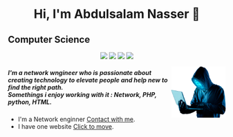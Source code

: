 <h1 align="center">Hi, I'm Abdulsalam Nasser 👋</h1>
<h2>Computer Science</h2>
<p align="center">
    <a href="https://twitter.com/s200_n" target="_blank"><img src="https://img.shields.io/badge/twitter-%231FA1F1?style=flat&logo=twitter&logoColor=white"/></a>
    <a href="https://www.linkedin.com/in/abdulsalam-alnweeser-b3493b275" target="_blank"><img src="https://img.shields.io/badge/linkedin-%230177B5?style=flat&logo=linkedin&logoColor=white"/></a>
    <a href="https://www.snapchat.com/add/s200oo" target="_blank"><img src="https://img.shields.io/badge/snapchat-yellow?style=flat&logo=snapchat&logoColor=white"/></a>
    <a href="https://www.instagram.com/s2000.n/" target="_blank"><img src="https://img.shields.io/badge/instagram-%23E4415F?style=flat&logo=instagram&logoColor=white"/></a>
  </p>
  <img src="https://github.com/s2000n/s2000n/blob/main/cybersecurity.png" align="right" width="25%"/>
<h5>I'm a network wngineer who is passionate about creating technology to elevate people and help new to find the right path.<br>Somethings i enjoy working with it : Network, PHP, python, HTML.</h5>
<ul>
  <li>I'm a Network enginner <a href="https://alfan.link/s2000.n" target="_blank"> Contact with me</a>.</li>
  <li>I have one website <a href="https://filegrabber.ddns.net/" target="_blank">Click to move</a>.</li>
</ul>

